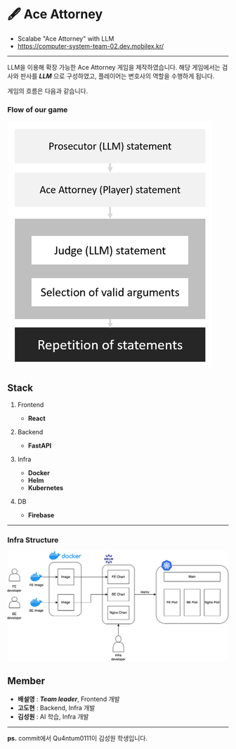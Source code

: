 # 🖋 Ace Attorney
  + Scalabe "Ace Attorney" with LLM
  + https://computer-system-team-02.dev.mobilex.kr/
---
LLM을 이용해 확장 가능한 Ace Attorney 게임을 제작하였습니다. 
해당 게임에서는 검사와 판사를 ___LLM___ 으로 구성하였고, 플레이어는 변호사의 역할을 수행하게 됩니다.

게임의 흐름은 다음과 같습니다.
### Flow of our game
![Flow of out game](https://github.com/SeolyeongBae/EC3102-trial/blob/main/game%20flow.png)

## Stack
1. Frontend
   + __React__

2. Backend
   + __FastAPI__
  
3. Infra
   + __Docker__
   + __Helm__
   + __Kubernetes__

4. DB
   + __Firebase__

---
### Infra Structure
![Infra structure File](https://github.com/SeolyeongBae/EC3102-trial/blob/main/Infra%20Structure.png)

## Member
* __배설영__ : ___Team leader___, Frontend 개발
* __고도현__ : Backend, Infra 개발
* __김성원__ : AI 학습, Infra 개발
---
__ps.__ commit에서 Qu4ntum0111이 김성원 학생입니다.
